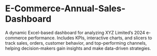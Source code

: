 # E-Commerce-Annual-Sales-Dashboard
A dynamic Excel-based dashboard for analyzing XYZ Limited’s 2024 e-commerce performance. Includes KPIs, interactive charts, and slicers to track sales, orders, customer behavior, and top-performing channels, helping decision-makers gain insights and make data-driven strategies.
